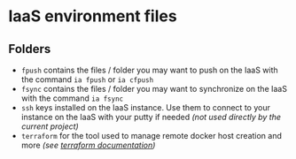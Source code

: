 # IaaS environment files

## Folders

- ```fpush``` contains the files / folder you may want to push on the IaaS with the command ```ia fpush``` or ```ia cfpush```
- ```fsync``` contains the files / folder you may want to synchronize on the IaaS with the command ```ia fsync```
- ```ssh``` keys installed on the IaaS instance. Use them to connect to your instance on the IaaS with your putty if needed *(not used directly by the current project)*
- ```terraform``` for the tool used to manage remote docker host creation and more *(see [terraform documentation](https://www.terraform.io/docs/))*
